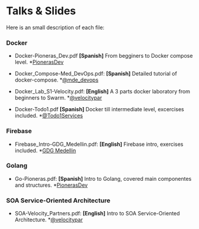 # Talks &amp; Slides 
Here is an small description of each file:

### Docker

- Docker-Pioneras_Dev.pdf **[Spanish]** From begginers to Docker compose level. *[PionerasDev](http://pionerasdev.co/) 

- Docker_Compose-Med_DevOps.pdf: **[Spanish]** Detailed tutorial of docker-compose. *[@mde_devops](https://twitter.com/mde_devops)

- Docker_Lab_S1-Velocity.pdf: **[English]** A 3 parts docker laboratory from beginners to Swarm. *[@velocitypar](https://twitter.com/velocitypar)

- Docker-Todo1.pdf **[Spanish]** Docker till intermediate level, excercises included. *[@Todo1Services](https://twitter.com/Todo1Services)

### Firebase

- Firebase_Intro-GDG_Medellin.pdf: **[English]** Firebase intro, exercises included. *[GDG Medellin](https://www.meetup.com/GDG-Medellin/)

### Golang

- Go-Pioneras.pdf: **[Spanish]** Intro to Golang, covered main componentes and structures. *[PionerasDev](http://pionerasdev.co/)

###  SOA Service-Oriented Architecture

- SOA-Velocity_Partners.pdf: **[English]** Intro to SOA Service-Oriented Architecture. *[@velocitypar](https://twitter.com/velocitypar)

